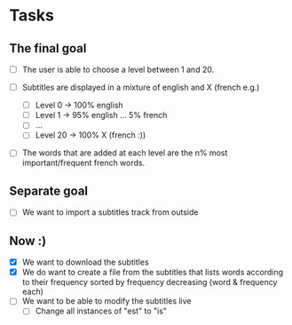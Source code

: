 # Tasks

## The final goal

-   [ ] The user is able to choose a level between 1 and 20.
-   [ ] Subtitles are displayed in a mixture of english and X (french e.g.)

    -   [ ] Level 0 -> 100% english
    -   [ ] Level 1 -> 95% english ... 5% french
    -   [ ] ...
    -   [ ] Level 20 -> 100% X (french :))

-   [ ] The words that are added at each level are the n% most important/frequent french words.

## Separate goal

-   [ ] We want to import a subtitles track from outside

## Now :)

-   [x] We want to download the subtitles
-   [x] We do want to create a file from the subtitles that lists words according to their frequency sorted by frequency decreasing (word & frequency each)
-   [ ] We want to be able to modify the subtitles live
    -   [ ] Change all instances of "est" to "is"
